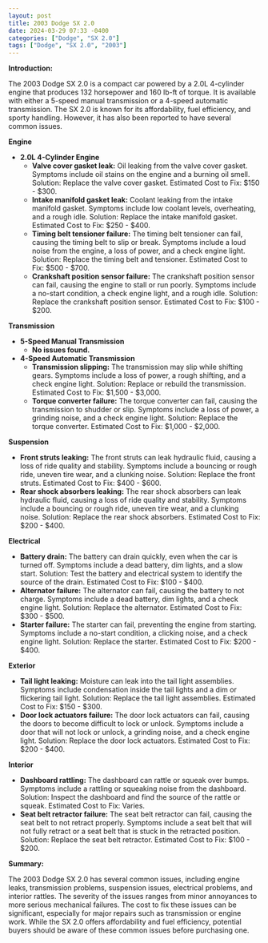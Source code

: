 ```yaml
---
layout: post
title: 2003 Dodge SX 2.0
date: 2024-03-29 07:33 -0400
categories: ["Dodge", "SX 2.0"]
tags: ["Dodge", "SX 2.0", "2003"]
---
```

**Introduction:**

The 2003 Dodge SX 2.0 is a compact car powered by a 2.0L 4-cylinder engine that produces 132 horsepower and 160 lb-ft of torque. It is available with either a 5-speed manual transmission or a 4-speed automatic transmission. The SX 2.0 is known for its affordability, fuel efficiency, and sporty handling. However, it has also been reported to have several common issues.

**Engine**

* **2.0L 4-Cylinder Engine**
    * **Valve cover gasket leak:** Oil leaking from the valve cover gasket. Symptoms include oil stains on the engine and a burning oil smell. Solution: Replace the valve cover gasket. Estimated Cost to Fix: $150 - $300.
    * **Intake manifold gasket leak:** Coolant leaking from the intake manifold gasket. Symptoms include low coolant levels, overheating, and a rough idle. Solution: Replace the intake manifold gasket. Estimated Cost to Fix: $250 - $400.
    * **Timing belt tensioner failure:** The timing belt tensioner can fail, causing the timing belt to slip or break. Symptoms include a loud noise from the engine, a loss of power, and a check engine light. Solution: Replace the timing belt and tensioner. Estimated Cost to Fix: $500 - $700.
    * **Crankshaft position sensor failure:** The crankshaft position sensor can fail, causing the engine to stall or run poorly. Symptoms include a no-start condition, a check engine light, and a rough idle. Solution: Replace the crankshaft position sensor. Estimated Cost to Fix: $100 - $200.

**Transmission**

* **5-Speed Manual Transmission**
    * **No issues found.**
* **4-Speed Automatic Transmission**
    * **Transmission slipping:** The transmission may slip while shifting gears. Symptoms include a loss of power, a rough shifting, and a check engine light. Solution: Replace or rebuild the transmission. Estimated Cost to Fix: $1,500 - $3,000.
    * **Torque converter failure:** The torque converter can fail, causing the transmission to shudder or slip. Symptoms include a loss of power, a grinding noise, and a check engine light. Solution: Replace the torque converter. Estimated Cost to Fix: $1,000 - $2,000.

**Suspension**

* **Front struts leaking:** The front struts can leak hydraulic fluid, causing a loss of ride quality and stability. Symptoms include a bouncing or rough ride, uneven tire wear, and a clunking noise. Solution: Replace the front struts. Estimated Cost to Fix: $400 - $600.
* **Rear shock absorbers leaking:** The rear shock absorbers can leak hydraulic fluid, causing a loss of ride quality and stability. Symptoms include a bouncing or rough ride, uneven tire wear, and a clunking noise. Solution: Replace the rear shock absorbers. Estimated Cost to Fix: $200 - $400.

**Electrical**

* **Battery drain:** The battery can drain quickly, even when the car is turned off. Symptoms include a dead battery, dim lights, and a slow start. Solution: Test the battery and electrical system to identify the source of the drain. Estimated Cost to Fix: $100 - $400.
* **Alternator failure:** The alternator can fail, causing the battery to not charge. Symptoms include a dead battery, dim lights, and a check engine light. Solution: Replace the alternator. Estimated Cost to Fix: $300 - $500.
* **Starter failure:** The starter can fail, preventing the engine from starting. Symptoms include a no-start condition, a clicking noise, and a check engine light. Solution: Replace the starter. Estimated Cost to Fix: $200 - $400.

**Exterior**

* **Tail light leaking:** Moisture can leak into the tail light assemblies. Symptoms include condensation inside the tail lights and a dim or flickering tail light. Solution: Replace the tail light assemblies. Estimated Cost to Fix: $150 - $300.
* **Door lock actuators failure:** The door lock actuators can fail, causing the doors to become difficult to lock or unlock. Symptoms include a door that will not lock or unlock, a grinding noise, and a check engine light. Solution: Replace the door lock actuators. Estimated Cost to Fix: $200 - $400.

**Interior**

* **Dashboard rattling:** The dashboard can rattle or squeak over bumps. Symptoms include a rattling or squeaking noise from the dashboard. Solution: Inspect the dashboard and find the source of the rattle or squeak. Estimated Cost to Fix: Varies.
* **Seat belt retractor failure:** The seat belt retractor can fail, causing the seat belt to not retract properly. Symptoms include a seat belt that will not fully retract or a seat belt that is stuck in the retracted position. Solution: Replace the seat belt retractor. Estimated Cost to Fix: $100 - $200.

**Summary:**

The 2003 Dodge SX 2.0 has several common issues, including engine leaks, transmission problems, suspension issues, electrical problems, and interior rattles. The severity of the issues ranges from minor annoyances to more serious mechanical failures. The cost to fix these issues can be significant, especially for major repairs such as transmission or engine work. While the SX 2.0 offers affordability and fuel efficiency, potential buyers should be aware of these common issues before purchasing one.
